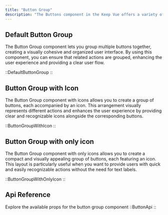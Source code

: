 ```yaml
---
title: "Button Group"
description: "The Buttons component in the Keep Vue offers a variety of button types, sizes, and states to meet your design needs. With options for icons and destructiveness, you can create visually appealing and functional buttons for your product."
---
```


## Default Button Group

The Button Group component lets you group multiple buttons together, creating a visually cohesive and organized user interface. By using this component, you can ensure that related actions are grouped, enhancing the user experience and providing a clear user flow.

::DefaultButtonGroup
::

## Button Group with Icon

The Button Group component with icons allows you to create a group of buttons, each accompanied by an icon. This arrangement visually represents different actions and enhances the user experience by providing clear and recognizable icons alongside the corresponding buttons.

::ButtonGroupWithIcon
::

## Button Group with only icon

The Button Group component with only icons allows you to create a compact and visually appealing group of buttons, each featuring an icon. This layout is particularly useful when you want to provide users with quick and easily recognizable actions without the need for text labels.

::ButtonGroupWithOnlyIcon
::

## Api Reference

Explore the available props for the button group component
::ButtonApi
::
